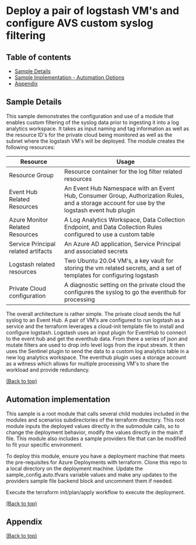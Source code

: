 # Deploy a pair of logstash VM's and configure AVS custom syslog filtering

## Table of contents

- [Sample Details](#sample-details)
- [Sample Implementation - Automation Options](#automation-implementation)
- [Appendix](#appendix)


## Sample Details

This sample demonstrates the configuration and use of a module that enables custom filtering of the syslog data prior to ingesting it into a log analytics workspace. It takes as input naming and tag information as well as the resource ID's for the private cloud being monitored as well as the subnet where the logstash VM's will be deployed. The module creates the following resources:

| Resource       | Usage                                                 |
| ------------------- | ------------------------------------------------------------ |
| Resource Group           | Resource container for the log filter related resources |
| Event Hub Related Resources | An Event Hub Namespace with an Event Hub, Consumer Group, Authorization Rules, and a storage account for use by the logstash event hub plugin |
| Azure Monitor Related Resources | A Log Analytics Workspace, Data Collection Endpoint, and Data Collection Rules configured to use a custom table |
| Service Principal related artifacts | An Azure AD application, Service Principal and associated secrets
| Logstash related resources | Two Ubuntu 20.04 VM's, a key vault for storing the vm related secrets, and a set of templates for configuring logstash |
| Private Cloud configuration | A diagnostic setting on the private cloud the configures the syslog to go the eventhub for processing |

The overall architecture is rather simple.  The private cloud sends the full syslog to an Event Hub.  A pair of VM's are configured to run logstash as a service and the terraform leverages a cloud-init template file to install and configure logstash.  Logstash uses an input plugin for EventHub to connect to the event hub and get the eventhub data.  From there a series of json and mutate filters are used to drop info level logs from the input stream.  It then uses the Sentinel plugin to send the data to a custom log analytics table in a new log analytics workspace. The eventhub plugin uses a storage account as a witness which allows for multiple processing VM's to share the workload and provide redundancy.

[(Back to top)](#table-of-contents)

## Automation implementation

This sample is a root module that calls several child modules included in the modules and scenarios subdirectories of the terraform directory.  This root module inputs the deployed values directly in the submodule calls, so to change the deployment behavior, modify the values directly in the main.tf file. This module also includes a sample providers file that can be modified to fit your specific environment.

To deploy this module, ensure you have a deployment machine that meets the pre-requisites for Azure Deployments with terraform. Clone this repo to a local directory on the deployment machine.  Update the sample_config.auto.tfvars variable values and make any updates to the providers sample file backend block and uncomment them if needed.

Execute the terraform init/plan/apply workflow to execute the deployment.

[(Back to top)](#table-of-contents)

## Appendix


[(Back to top)](#table-of-contents)